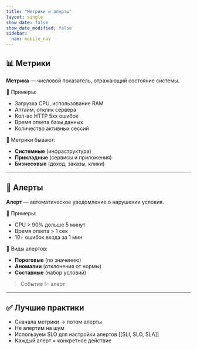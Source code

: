```yaml
---
title: "Метрики и алерты"
layout: single
show_date: false
show_date_modified: false
sidebar:
  nav: mobile_nav
---
```


## 📊 Метрики

**Метрика** — числовой показатель, отражающий состояние системы.

📌 Примеры:
- Загрузка CPU, использование RAM
- Аптайм, отклик сервера
- Кол-во HTTP 5xx ошибок
- Время ответа базы данных
- Количество активных сессий

🔹 Метрики бывают:
- **Системные** (инфраструктура)
- **Прикладные** (сервисы и приложения)
- **Бизнесовые** (доход, заказы, клики)

---

## 🚨 Алерты

**Алерт** — автоматическое уведомление о нарушении условия.

📌 Примеры:
- CPU > 90% дольше 5 минут
- Время ответа > 1 сек
- 10+ ошибок входа за 1 мин

🔹 Виды алертов:
- **Пороговые** (по значению)
- **Аномалии** (отклонения от нормы)
- **Составные** (набор условий)

> Событие != алерт


---

## ✅ Лучшие практики

- Сначала метрики → потом алерты
- Не алертим на шум
- Используем SLO для настройки алертов
  [[SLI, SLO, SLA]]
- Каждый алерт = конкретное действие